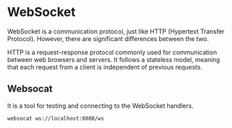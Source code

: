 # WebSocket

WebSocket is a communication protocol, just like HTTP (Hypertext Transfer Protocol). However, there are significant differences between the two.

HTTP is a request-response protocol commonly used for communication between web browsers and servers. It follows a stateless model, meaning that each request from a client is independent of previous requests.

## Websocat

It is a tool for testing and connecting to the WebSocket handlers.

```bash
websocat ws://localhost:8080/ws
```


